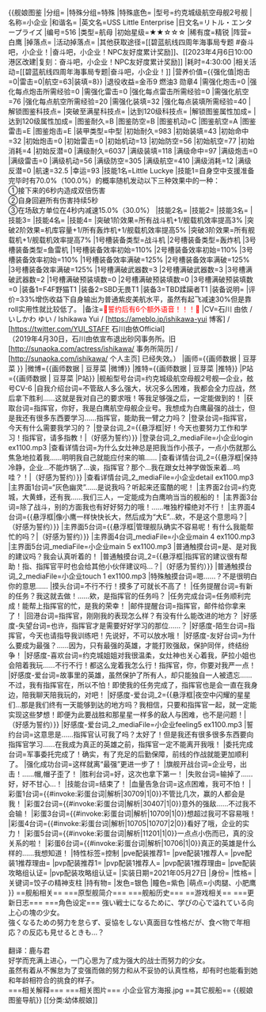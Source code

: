 {{舰娘图鉴 
|分组=
|特殊分组=特殊
|特殊底色=
|型号=约克城级航空母舰2号舰
|名称=小企业
|和谐名=
|英文名=USS Little Enterprise
|日文名=リトル・エンタープライズ
|编号=516
|类型=航母
|初始星级=★★☆☆☆
|稀有度=精锐
|阵营=白鹰
|掉落点=
|活动掉落点=
|其他获取途径=[[碧蓝航线四周年海事局专题 #奋斗吧，小企业！|奋斗吧，小企业！NPC友好度累计奖励]]、[[2023年4月6日10:00港区改建|复刻：奋斗吧，小企业！NPC友好度累计奖励]]
|耗时=4:30:00
|相关活动=[[碧蓝航线四周年海事局专题|奋斗吧，小企业！]]
|营养价值={{强化值|炮击=0|雷击=0|航空=63|装填=8}}
|退役收益=金币9 燃油3 勋章4
|需强化炮击=0
|强化每点炮击所需经验=0
|需强化雷击=0
|强化每点雷击所需经验=0
|需强化航空=76
|强化每点航空所需经验=20
|需强化装填=32
|强化每点装填所需经验=40
|解锁图鉴科技点=
|突破至满星科技点=
|达到120级科技点=
|解锁图鉴属性加成=
|达到120级属性加成=
|图鉴耐久=B
|图鉴防空=B
|图鉴机动=C
|图鉴航空=A
|图鉴雷击=E
|图鉴炮击=E
|装甲类型=中型
|初始耐久=983
|初始装填=43
|初始命中=32
|初始炮击=0
|初始雷击=0
|初始机动=13
|初始防空=56
|初始航空=77
|初始消耗=4
|初始反潜=0
|满级耐久=6037
|满级装填=118
|满级命中=97
|满级炮击=0
|满级雷击=0
|满级机动=56
|满级防空=305
|满级航空=410
|满级消耗=12
|满级反潜=0
|航速=32.5
|幸运=93
|技能1名=Little Luckye
|技能1=自身空中支援准备完毕时有70.0%（100.0%）的概率随机发动以下三种效果中的一种：<br>①接下来的6秒内造成双倍伤害<br>②自身回避所有伤害持续5秒<br>③在场敌方单位在4秒内减速15.0%（30.0%）
|技能2名=
|技能2=
|技能3名=
|技能3=
|技能4名=
|技能4=
|突破1阶效果=所有战斗机+1/舰载机效率提高3%
|突破2阶效果=机库容量+1/所有轰炸机+1/舰载机效率提高5%
|突破3阶效果=所有舰载机+1/舰载机效率提高7%
|1号槽装备类型=战斗机
|2号槽装备类型=轰炸机
|3号槽装备类型=鱼雷机
|1号槽装备效率初始=110%
|2号槽装备效率初始=110%
|3号槽装备效率初始=110%
|1号槽装备效率满破=125%
|2号槽装备效率满破=125%
|3号槽装备效率满破=125%
|1号槽满破武器数=3
|2号槽满破武器数=3
|3号槽满破武器数=2
|1号槽满破预装填数=0
|2号槽满破预装填数=0
|3号槽满破预装填数=0
|装备1=F4F野猫T1
|装备2=SBD无畏T1
|装备3=TBD蹂躏者T1
|装备说明=
|评价=33%增伤收益下自身输出为普通紫皮美航水平，虽然有起飞减速30%但是靠roll实用性就比较低了。
|备注=<span style="color:red;">💓誓约后有6个额外语音！！！💓</span>
|CV=石川 由依 / いしかわ  ゆい / Ishikawa Yui / [https://ameblo.jp/ishikawa-yui 博客] /  [https://twitter.com/YUI_STAFF 石川由依Official]<br>（2019年4月30日，石川由依宣布退出砂冈事务所。旧 [http://sunaoka.com/actress/ishikawa/ 事务所简历] / [http://sunaoka.com/ishikawa/ 个人主页] 已经失效。）
|画师={{画师数据 | 豆芽菜 }}
|微博={{画师数据 | 豆芽菜 |微博}}
|推特={{画师数据 | 豆芽菜 |推特}}
|P站={{画师数据 | 豆芽菜 |P站}}
|舰船型号台词=约克城级航空母舰2号舰—企业，舷号CV-6
|自我介绍台词=不管敌人多么强大，状况多么困难，我都会全力应战，然后拿下胜利……这就是我对自己的要求哦！等我足够强之后，一定能做到的！
|获取台词=指挥官，你好，我是白鹰航空母舰企业号。我想成为白鹰最强的战士，但是我还有很多东西要学习……指挥官，能助我一臂之力吗？
|登录台词=指挥官，今天有什么需要我学习的？
|登录台词_2={{悬浮框|好！今天也要努力工作和学习！指挥官，请多指教！|（好感为誓约）}} 
|登录台词_2_mediaFile=小企业login ex1100.mp3
|查看详情台词=为什么女灶神总是把我当作小孩子，一点小伤就那么焦急地拉着我……明明我自己就能应付来的嘛……
|查看详情台词_2={{悬浮框|保持冷静，企业…不能炸锅了…诶，指挥官？那个…我在跟女灶神学做饭来着…呜哇？！|（好感为誓约）}} 
|查看详情台词_2_mediaFile=小企业detail ex1100.mp3
|主界面1台词=“灰色幽灵”……是说我吗？听起来还蛮酷的呢！
|主界面2台词=约克城，大黄蜂，还有我……我们三人，一定能成为白鹰响当当的舰船的！
|主界面3台词=除了战斗，别的方面我也有好好努力的哦！……唯独柠檬绝对不行！
|主界面4台词={{悬浮框|像小鹰一样快快长大，然后成为“大E”…欸，不是这个意思吗？|（好感为誓约）}} 
|主界面5台词={{悬浮框|管理舰队确实不容易呢！有什么我能帮忙的吗？|（好感为誓约）}} 
|主界面4台词_mediaFile=小企业main 4 ex1100.mp3
|主界面5台词_mediaFile=小企业main 5 ex1100.mp3
|普通触摸台词=是、是对我的建议吗？我会认真听着的！
|普通触摸台词_2={{悬浮框|指挥官的建议很有帮助！指、指挥官平时也会给其他小伙伴建议吗…？|（好感为誓约）}} 
|普通触摸台词_2_mediaFile=小企业touch 1 ex1100.mp3
|特殊触摸台词=嗯……？不是很明白你的意思……
|摸头台词=不行不行！摸多了可就长不高了！
|任务提醒台词=有新的任务？我这就去做！……欸，是指挥官的任务吗？
|任务完成台词=任务顺利完成！能帮上指挥官的忙，是我的荣幸！
|邮件提醒台词=指挥官，邮件给你拿来了！
|回港台词=指挥官，刚刚我的表现怎么样？有没有什么能改进的地方？
|好感度-失望台词=也许，指挥官才是需要好好学习的那位……？
|好感度-陌生台词=指挥官，今天也请指导我训练吧！先说好，不可以放水哦！
|好感度-友好台词=为什么要成为最强？……因为，只有最强的英雄，才能打败强敌，保护同伴，终结纷争！
|好感度-喜欢台词=约克城姐姐对我很温柔，女灶神也关心着我，萨拉小姐也会陪着我玩……不行不行！都这么宠着我怎么行！指挥官，你，你要对我严一点！
|好感度-爱台词=故事里的英雄，虽然保护了所有人，却只能独自一人被遗忘……不过，我有指挥官在，所以不怕！即使我的任务完成了，指挥官也是会一直在我身边，陪我聊天陪我玩的，对吧！
|好感度-爱台词_2={{悬浮框|夜空中闪耀的星星们…那是我们终有一天能够到达的地方吗？我相信，只要和指挥官一起，就一定能实现这些梦想！即便为此要战胜和那星星一样多的敌人与困难，也不是问题！|（好感为誓约）}} 
|好感度-爱台词_2_mediaFile=小企业feeling5 ex1100.mp3
|誓约台词=这意思是……指挥官认可我了吗？太好了！但是我还有很多很多东西要向指挥官学习……在我成为真正的英雄之前，指挥官一定不能离开我哦！
|委托完成台词=军事委托完成了！确实，有了充足的后勤保障，前线的作战就能更加顺利了。
|强化成功台词=这样就离“最强”更进一步了！
|旗舰开战台词=企业号，出击！……帽,帽子歪了！
|胜利台词=好，这次也拿下第一！
|失败台词=输掉了……好，好不甘心…！
|技能台词=结束了！
|血量告急台词=这点困难，我可不怕！
|彩蛋1台词={{#invoke:彩蛋台词|解析|30709|1|0}}不管比几次，赢的人都会是我！
|彩蛋2台词={{#invoke:彩蛋台词|解析|30407|1|0}}意外的强敌……不过我不会输！
|彩蛋3台词={{#invoke:彩蛋台词|解析|10709|1|0}}想超过我可不容易哦！
|彩蛋4台词={{#invoke:彩蛋台词|解析|10705|10707|2|0}}看好了哦，企业的实力！
|彩蛋5台词={{#invoke:彩蛋台词|解析|11201|1|0}}一点点小伤而已，真的没关系的啦！
|彩蛋6台词={{#invoke:彩蛋台词|解析|10706|1|0}}真正的英雄是什么样的……我想知道！
|特性标签=控制
|pve配装推荐1=
|pve配装1推荐人=
|pve配装1推荐理由=
|pvp配装推荐1=
|pvp配装1推荐人=
|pvp配装1推荐理由=
|pve配装攻略组认证=
|pvp配装攻略组认证=
|实装日期=2021年05月27日
|身份=
|性格=
|关键词=饺子の精神支柱
|持有物=
|发色=银色
|瞳色=紫色
|萌点=小肉腿、小肥鹰
}}
==舰船相关==
===原型舰简介===
===舰船历史===
==游戏相关==
===更新日志===
===角色设定===
強い戦士になるために、学びの心で溢れている向上心の塊の少女。<br>
強くなるための努力を怠らず、妥協をしない真面目な性格だが、食べ物で年相応？の反応も見せるときも…？<br><br>
翻译：鹿与君<br>
好学而充满上进心，一门心思为了成为强大的战士而努力的少女。<br>
虽然有着从不懈怠为了变强而做的努力和从不妥协的认真性格，却有时也能看到她和年龄相符合的挑食的样子。<br>
===相关解释===
===相关图片===
<gallery mode="packed" heights="500px">
小企业官方海报.jpg
</gallery>
==其它舰船==
{{舰娘图鉴导航}}
[[分类:幼体舰娘]]